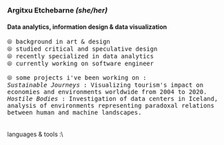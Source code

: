 ### Argitxu Etchebarne *(she/her)*
#### Data analytics, information design & data visualization
<samp>⦾ background in art & design\
⦾ studied critical and speculative design\
⦾ recently specialized in data analytics\
⦾ currently working on software engineer\
<br/>
⦾ some projects i've been working on : </samp>
<br/><samp><samp>*Sustainable Journeys* : Visualizing tourism's impact on economies and environments worldwide from 2004 to 2020.</samp></samp>
<br/><samp><samp>*Hostile Bodies* : Investigation of data centers in Iceland, analysis of environments representing paradoxal relations between human and machine landscapes.</samp></samp>
<br/>
<br/>
<br/>languages & tools :\

